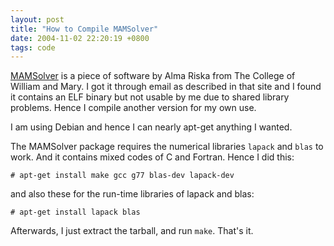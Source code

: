 ```yaml
---
layout: post
title: "How to Compile MAMSolver"
date: 2004-11-02 22:20:19 +0800
tags: code
---
```


[MAMSolver](http://www.cs.wm.edu/MAMSolver/) is a piece of software by Alma Riska from The College of William and Mary. I got it through email as described in that site and I found it contains an ELF binary but not usable by me due to shared library problems. Hence I compile another version for my own use.

I am using Debian and hence I can nearly apt-get anything I wanted.

The MAMSolver package requires the numerical libraries `lapack` and `blas` to work. And it contains mixed codes of C and Fortran. Hence I did this:

    # apt-get install make gcc g77 blas-dev lapack-dev

and also these for the run-time libraries of lapack and blas:

    # apt-get install lapack blas

Afterwards, I just extract the tarball, and run `make`. That's it.
